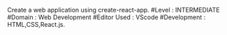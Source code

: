Create a web application using create-react-app.
#Level : INTERMEDIATE
#Domain : Web Development
#Editor Used : VScode
#Development : HTML,CSS,React.js.

